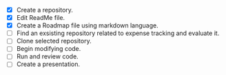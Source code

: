 - [x] Create a repository.
- [x] Edit ReadMe file.
- [x] Create a Roadmap file using markdown language.
- [ ] Find an exsisting repository related to expense tracking and evaluate it.
- [ ] Clone selected repository.
- [ ] Begin modifying code.
- [ ] Run and review code.
- [ ] Create a presentation.
